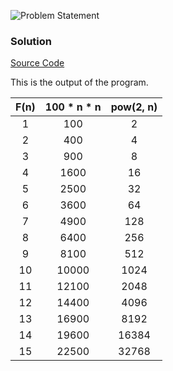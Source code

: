 ![Problem Statement](https://github.com/cpp-rakesh/Algorithms/blob/master/Chapter_1_The_Role_Of_Algorithms_In_Computing/1.2_Algorithms_As_A_Technology/Exercises/1.2-3/repo/problem.png)

### Solution
[Source Code](https://github.com/cpp-rakesh/Algorithms/blob/master/Chapter_1_The_Role_Of_Algorithms_In_Computing/1.2_Algorithms_As_A_Technology/Exercises/1.2-3/repo/1.2-3.cpp)

This is the output of the program.

|  F(n) | 100 * n * n  | pow(2, n) |
|:-----:|:------------:|:---------:|
|  1    |   100        |     2     |
|  2    |   400        |     4	   |
|  3    |   900        |     8	   |
|  4    |  1600        |    16	   |
|  5    |  2500        |    32	   |
|  6    |  3600        |    64	   |
|  7    |  4900        |   128	   |
|  8    |  6400        |   256	   |
|  9    |  8100        |   512	   |
| 10    | 10000        |  1024	   |
| 11    | 12100        |  2048	   |
| 12    | 14400        |  4096	   |
| 13    | 16900        |  8192	   |
| 14    | 19600        | 16384	   |
| 15    | 22500        | 32768     |